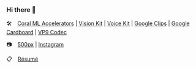 ### Hi there 👋

:hammer_and_wrench: &ensp; [Coral ML Accelerators](https://coral.ai/products/) | 
[Vision Kit](https://aiyprojects.withgoogle.com/vision) | 
[Voice Kit](https://aiyprojects.withgoogle.com/voice) | 
[Google Clips](https://en.wikipedia.org/wiki/Google_Clips) | 
[Google Cardboard](https://en.wikipedia.org/wiki/Google_Cardboard) |
[VP9 Codec](https://en.wikipedia.org/wiki/VP9)

:camera: &ensp; [500px](https://500px.com/dmitriykovalev) | [Instagram](https://www.instagram.com/dmitriy.s.kovalev/)

:clipboard: &ensp; [Résumé](https://github.com/dmitriykovalev/resume/blob/master/README.md)

<!--
**dmitriykovalev/dmitriykovalev** is a ✨ _special_ ✨ repository because its `README.md` (this file) appears on your GitHub profile.

Here are some ideas to get you started:

- 🔭 I’m currently working on ...
- 🌱 I’m currently learning ...
- 👯 I’m looking to collaborate on ...
- 🤔 I’m looking for help with ...
- 💬 Ask me about ...
- 📫 How to reach me: ...
- 😄 Pronouns: ...
- ⚡ Fun fact: ...
-->
